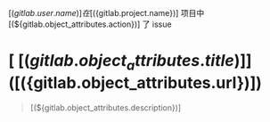 [(${gitlab.user.name})] 在 [(${gitlab.project.name})] 项目中 [(${gitlab.object_attributes.action})] 了 issue

# [ [(${gitlab.object_attributes.title})] ]([(${gitlab.object_attributes.url})])

> [(${gitlab.object_attributes.description})]


